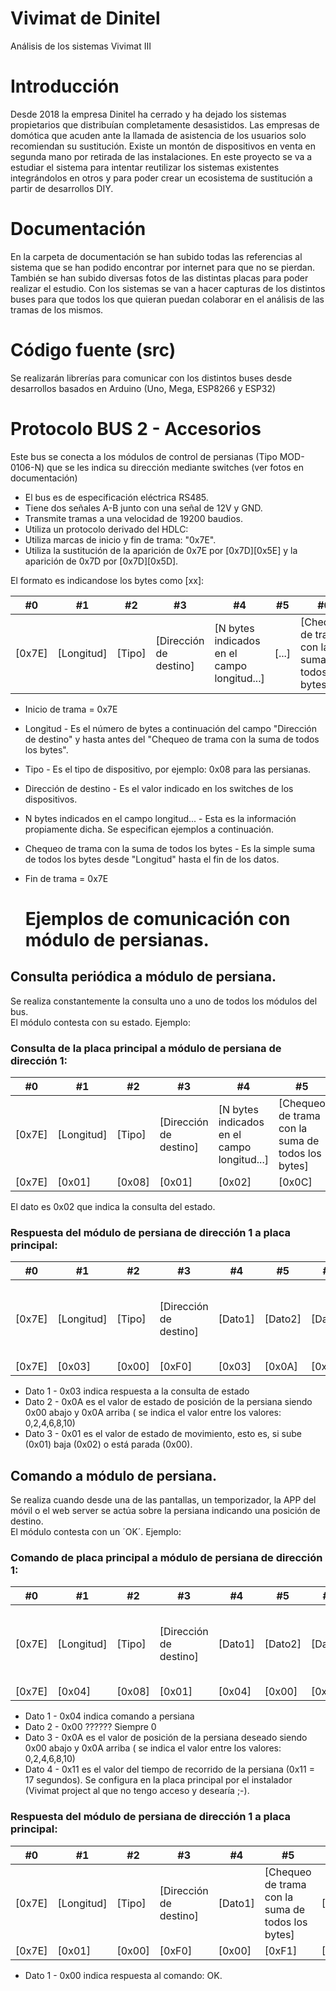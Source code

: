 # Vivimat de Dinitel
Análisis de los sistemas Vivimat III
# Introducción
Desde 2018 la empresa Dinitel ha cerrado y ha dejado los sistemas propietarios que distribuían completamente  desasistidos.
Las empresas de domótica que acuden ante la llamada de asistencia de los usuarios solo recomiendan su sustitución.
Existe un montón de dispositivos en venta en segunda mano por retirada de las instalaciones.
En este proyecto se va a estudiar el sistema para intentar reutilizar los sistemas existentes integrándolos en otros y para poder crear un ecosistema de sustitución a partir de desarrollos DIY.
# Documentación
En la carpeta de documentación se han subido todas las referencias al sistema que se han podido encontrar por internet para que no se pierdan.
También se han subido diversas fotos de las distintas placas para poder realizar el estudio.
Con los sistemas se van a hacer capturas de los distintos buses para que todos los que quieran puedan colaborar en el análisis de las tramas de los mismos.
# Código fuente (src)
Se realizarán librerías para comunicar con los distintos buses desde desarrollos basados en Arduino (Uno, Mega, ESP8266 y ESP32)
# Protocolo BUS 2 - Accesorios
Este bus se conecta a los módulos de control de persianas (Tipo MOD-0106-N) que se les indica su dirección mediante switches (ver fotos en documentación)  
* El bus es de especificación eléctrica RS485.
* Tiene dos señales A-B junto con una señal de 12V y GND.
* Transmite tramas a una velocidad de 19200 baudios.
* Utiliza un protocolo derivado del HDLC:
 * Utiliza marcas de inicio y fin de trama: "0x7E".
 * Utiliza la sustitución de la aparición de 0x7E por [0x7D][0x5E] y la aparición de 0x7D por [0x7D][0x5D].

El formato es indicandose los bytes como [xx]:  
  
#0 | #1 | #2 | #3 | #4 | #5 | #6 | #7 
--- | --- | --- | --- |--- |--- |--- |--- 
[0x7E] | [Longitud] | [Tipo] | [Dirección de destino] | [N bytes indicados en el campo longitud...] | [...] | [Chequeo de trama con la suma de todos los bytes] | [0x7E]  

* Inicio de trama = 0x7E
* Longitud - Es el número de bytes a continuación del campo "Dirección de destino" y hasta antes del "Chequeo de trama con la suma de todos los bytes".
* Tipo - Es el tipo de dispositivo, por ejemplo: 0x08 para las persianas.
* Dirección de destino - Es el valor indicado en los switches de los dispositivos.
* N bytes indicados en el campo longitud... - Esta es la información propiamente dicha. Se especifican ejemplos a continuación.
* Chequeo de trama con la suma de todos los bytes - Es la simple suma de todos los bytes desde "Longitud" hasta el fin de los datos.
* Fin de trama = 0x7E

  # Ejemplos de comunicación con módulo de persianas.
## Consulta periódica a módulo de persiana.
Se realiza constantemente la consulta uno a uno de todos los módulos del bus.  
El módulo contesta con su estado. Ejemplo:  
### Consulta de la placa principal a módulo de persiana de dirección 1:
#0 | #1 | #2 | #3 | #4 | #5 | #6 
--- | --- | --- | --- | --- | --- | ---  
[0x7E] | [Longitud] | [Tipo] | [Dirección de destino] | [N bytes indicados en el campo longitud...] | [Chequeo de trama con la suma de todos los bytes] | [0x7E]
[0x7E] | [0x01] | [0x08] | [0x01] | [0x02] | [0x0C] | [0x7E]
  
  El dato es 0x02 que indica la consulta del estado.
### Respuesta del módulo de persiana de dirección 1 a placa principal:
#0 | #1 | #2 | #3 | #4 | #5 | #6 | #7 | #8
--- | --- | --- | --- | --- | --- | --- | --- | --- 
[0x7E] | [Longitud] | [Tipo] | [Dirección de destino] | [Dato1] | [Dato2] | [Dato3] | [Chequeo de trama con la suma de todos los bytes] | [0x7E]
[0x7E] | [0x03] | [0x00] | [0xF0] | [0x03] | [0x0A] | [0x01] | [0x01] | [0x7E]
* Dato 1 - 0x03 indica respuesta a la consulta de estado
* Dato 2 - 0x0A es el valor de estado de posición de la persiana siendo 0x00 abajo y 0x0A arriba ( se indica el valor entre los valores: 0,2,4,6,8,10)
* Dato 3 - 0x01 es el valor de estado de movimiento, esto es, si sube (0x01) baja (0x02) o está parada (0x00).
## Comando a módulo de persiana.
Se realiza cuando desde una de las pantallas, un temporizador, la APP del móvil o el web server se actúa sobre la persiana indicando una posición de destino.  
El módulo contesta con un ´OK´. Ejemplo:  
### Comando de placa principal a módulo de persiana de dirección 1:
#0 | #1 | #2 | #3 | #4 | #5 | #6 | #7 | #8 | #9 
--- | --- | --- | --- | --- | --- | --- | --- | --- | ---  
[0x7E] | [Longitud] | [Tipo] | [Dirección de destino] | [Dato1] | [Dato2] | [Dato3] | [Dato4] | [Chequeo de trama con la suma de todos los bytes] | [0x7E]
[0x7E] | [0x04] | [0x08] | [0x01] | [0x04] | [0x00] | [0x0A] | [0x11] | [0x2C] | [0x7E]
  
* Dato 1 - 0x04 indica comando a persiana
* Dato 2 - 0x00 ?????? Siempre 0
* Dato 3 - 0x0A es el valor de posición de la persiana deseado siendo 0x00 abajo y 0x0A arriba ( se indica el valor entre los valores: 0,2,4,6,8,10)
* Dato 4 - 0x11 es el valor del tiempo de recorrido de la persiana (0x11 = 17 segundos). Se configura en la placa principal por el instalador (Vivimat project al que no tengo acceso y desearía ;-).
### Respuesta del módulo de persiana de dirección 1 a placa principal:
#0 | #1 | #2 | #3 | #4 | #5 | #6 
--- | --- | --- | --- | --- | --- | --- 
[0x7E] | [Longitud] | [Tipo] | [Dirección de destino] | [Dato1] | [Chequeo de trama con la suma de todos los bytes] | [0x7E]
[0x7E] | [0x01] | [0x00] | [0xF0] | [0x00] | [0xF1] | [0x7E]
* Dato 1 - 0x00 indica respuesta al comando: OK.
